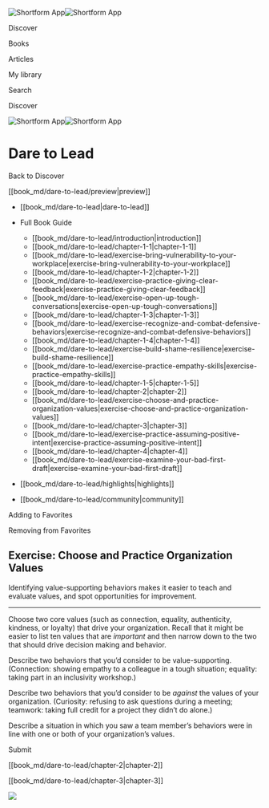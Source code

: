 ![Shortform App](/img/logo.36a2399e.svg)![Shortform App](/img/logo-dark.70c1b072.svg)

Discover

Books

Articles

My library

Search

Discover

![Shortform App](/img/logo.36a2399e.svg)![Shortform App](/img/logo-dark.70c1b072.svg)

# Dare to Lead

Back to Discover

[[book_md/dare-to-lead/preview|preview]]

  * [[book_md/dare-to-lead|dare-to-lead]]
  * Full Book Guide

    * [[book_md/dare-to-lead/introduction|introduction]]
    * [[book_md/dare-to-lead/chapter-1-1|chapter-1-1]]
    * [[book_md/dare-to-lead/exercise-bring-vulnerability-to-your-workplace|exercise-bring-vulnerability-to-your-workplace]]
    * [[book_md/dare-to-lead/chapter-1-2|chapter-1-2]]
    * [[book_md/dare-to-lead/exercise-practice-giving-clear-feedback|exercise-practice-giving-clear-feedback]]
    * [[book_md/dare-to-lead/exercise-open-up-tough-conversations|exercise-open-up-tough-conversations]]
    * [[book_md/dare-to-lead/chapter-1-3|chapter-1-3]]
    * [[book_md/dare-to-lead/exercise-recognize-and-combat-defensive-behaviors|exercise-recognize-and-combat-defensive-behaviors]]
    * [[book_md/dare-to-lead/chapter-1-4|chapter-1-4]]
    * [[book_md/dare-to-lead/exercise-build-shame-resilience|exercise-build-shame-resilience]]
    * [[book_md/dare-to-lead/exercise-practice-empathy-skills|exercise-practice-empathy-skills]]
    * [[book_md/dare-to-lead/chapter-1-5|chapter-1-5]]
    * [[book_md/dare-to-lead/chapter-2|chapter-2]]
    * [[book_md/dare-to-lead/exercise-choose-and-practice-organization-values|exercise-choose-and-practice-organization-values]]
    * [[book_md/dare-to-lead/chapter-3|chapter-3]]
    * [[book_md/dare-to-lead/exercise-practice-assuming-positive-intent|exercise-practice-assuming-positive-intent]]
    * [[book_md/dare-to-lead/chapter-4|chapter-4]]
    * [[book_md/dare-to-lead/exercise-examine-your-bad-first-draft|exercise-examine-your-bad-first-draft]]
  * [[book_md/dare-to-lead/highlights|highlights]]
  * [[book_md/dare-to-lead/community|community]]



Adding to Favorites 

Removing from Favorites 

## Exercise: Choose and Practice Organization Values

Identifying value-supporting behaviors makes it easier to teach and evaluate values, and spot opportunities for improvement.

* * *

Choose two core values (such as connection, equality, authenticity, kindness, or loyalty) that drive your organization. Recall that it might be easier to list ten values that are _important_ and then narrow down to the two that should drive decision making and behavior.

Describe two behaviors that you’d consider to be value-supporting. (Connection: showing empathy to a colleague in a tough situation; equality: taking part in an inclusivity workshop.)

Describe two behaviors that you’d consider to be _against_ the values of your organization. (Curiosity: refusing to ask questions during a meeting; teamwork: taking full credit for a project they didn’t do alone.)

Describe a situation in which you saw a team member’s behaviors were in line with one or both of your organization’s values.

Submit 

[[book_md/dare-to-lead/chapter-2|chapter-2]]

[[book_md/dare-to-lead/chapter-3|chapter-3]]

![](https://bat.bing.com/action/0?ti=56018282&Ver=2&mid=e525c8bd-e80a-400e-8de2-c4ebce7b14c1&sid=49fff5b0636c11eeb9c611038afc8668&vid=4a005010636c11ee80c703d4c4a7acd5&vids=0&msclkid=N&pi=0&lg=en-US&sw=800&sh=600&sc=24&nwd=1&tl=Shortform%20%7C%20Book&p=https%3A%2F%2Fwww.shortform.com%2Fapp%2Fbook%2Fdare-to-lead%2Fexercise-choose-and-practice-organization-values&r=&lt=865&evt=pageLoad&sv=1&rn=688679)
